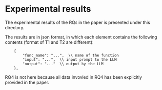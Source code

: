 # Experimental results

The experimental results of the RQs in the paper is presented under this directory.

The results are in json format, in which each element contains the following contents (format of T1 and T2 are different):

```
    {
        "func_name": "...",  \\ name of the function
        "input": "...",  \\ input prompt to the LLM
        "output": "..."  \\ output by the LLM
    },
```

RQ4 is not here because all data invovled in RQ4 has been explicitly provided in the paper.

